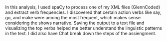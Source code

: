 In this analysis, I used spaCy to process one of my XML files (GlennCoded) and extract verb frequencies. I discovered that certain action verbs like say, go, and make were among the most frequent, which makes sense considering the shows narrative. Saving the output to a text file and visualizing the top verbs helped me better understand the linguistic patterns in the text. I did also have Chat break down the steps of the assiengment. 